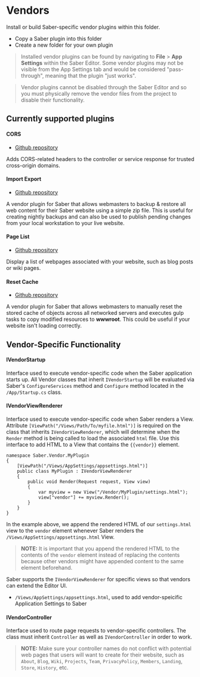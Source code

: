 ﻿# Vendors
Install or build Saber-specific vendor plugins within this folder. 

* Copy a Saber plugin into this folder
* Create a new folder for your own plugin

> Installed vendor plugins can be found by navigating to **File** > **App Settings** within the Saber Editor. Some vendor plugins may not be visible from the App Settings tab and would be considered "pass-through", meaning that the plugin "just works". 

> Vendor plugins cannot be disabled through the Saber Editor and so you must physically remove the vendor files from the project to disable their functionality.

## Currently supported plugins

#### CORS
* [Github repository](https://github.com/Datasilk/Saber-CORS)

Adds CORS-related headers to the controller or service response for trusted cross-origin domains. 

#### Import Export
* [Github repository](https://github.com/Datasilk/Saber-ImportExport)

A vendor plugin for Saber that allows webmasters to backup & restore all web content for their Saber website using a simple zip file. This is useful for creating nightly backups and can also be used to publish pending changes from your local workstation to your live website.

#### Page List
* [Github repository](https://github.com/Datasilk/Saber-PageList)

Display a list of webpages associated with your website, such as blog posts or wiki pages. 

#### Reset Cache
* [Github repository](https://github.com/Datasilk/Saber-ResetCache)

A vendor plugin for Saber that allows webmasters to manually reset the stored cache of objects across all networked servers and executes gulp tasks to copy modified resources to **wwwroot**. This could be useful if your website isn't loading correctly.

## Vendor-Specific Functionality

#### IVendorStartup
Interface used to execute vendor-specific code when the Saber application starts up. All Vendor classes that inherit `IVendorStartup` will be evaluated via
Saber's `ConfigureServices` method and `Configure` method located in the `/App/Startup.cs` class.

#### IVendorViewRenderer
Interface used to execute vendor-specific code when Saber renders a View. Attribute `[ViewPath("/Views/Path/To/myfile.html")]` is required on the class that inherits `IVendorViewRenderer`, which will determine when the `Render` method is being called to load the associated `html` file. Use this interface to add HTML to a View that contains the `{{vendor}}` element.

```
namespace Saber.Vendor.MyPlugin
{
    [ViewPath("/Views/AppSettings/appsettings.html")]
    public class MyPlugin : IVendorViewRenderer
    {
        public void Render(Request request, View view)
        {
            var myview = new View("/Vendor/MyPlugin/settings.html");
            view["vendor"] += myview.Render();
        }
    }
}

```
In the example above, we append the rendered HTML of our `settings.html` view to the `vendor` element whenever Saber renders the `/Views/AppSettings/appsettings.html` View.
> **NOTE:** It is important that you append the rendered HTML to the contents of the `vendor` element instead of replacing the contents because other vendors might have appended content to the same element beforehand.

Saber supports the `IVendorViewRenderer` for specific views so that vendors can extend the Editor UI.

* `/Views/AppSettings/appsettings.html`, used to add vendor-speicific Application Settings to Saber

#### IVendorController
Interface used to route page requests to vendor-specific controllers. The class must inherit `Controller` as well as `IVendorController` in order to work. 
> **NOTE:** Make sure your controller names do not conflict with potential web pages that users will want to create for their website, such as `About`, `Blog`, `Wiki`, `Projects`, `Team`, `PrivacyPolicy`, `Members`, `Landing`, `Store`, `History`, etc.